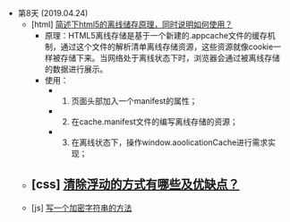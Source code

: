 - 第8天 (2019.04.24)
    - [html] [简述下html5的离线储存原理，同时说明如何使用？](https://github.com/haizlin/fe-interview/issues/22)
      - 原理：HTML5离线存储是基于一个新建的.appcache文件的缓存机制，通过这个文件的解析清单离线存储资源，这些资源就像cookie一样被存储下来。当网络处于离线状态下时，浏览器会通过被离线存储的数据进行展示。
      - 使用：
        - 1. 页面头部加入一个manifest的属性；
        - 2. 在cache.manifest文件的编写离线存储的资源；
        - 3. 在离线状态下，操作window.aoolicationCache进行需求实现；
    - [css] [清除浮动的方式有哪些及优缺点？](https://github.com/haizlin/fe-interview/issues/23)
      - 
    - [js] [写一个加密字符串的方法](https://github.com/haizlin/fe-interview/issues/24)
